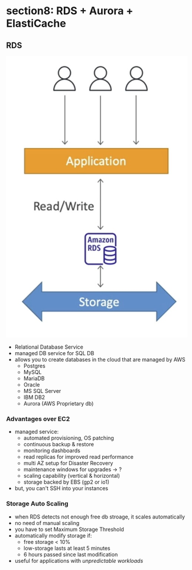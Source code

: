 # section8: RDS + Aurora + ElastiCache

## RDS

![1](images/1.jpg)

- Relational Database Service
- managed DB service for SQL DB
- allows you to create databases in the cloud that are managed by AWS
  - Postgres
  - MySQL
  - MariaDB
  - Oracle
  - MS SQL Server
  - IBM DB2
  - Aurora (AWS Proprietary db)

### Advantages over EC2

- managed service:
  - automated provisioning, OS patching
  - continuous backup & restore
  - monitoring dashboards
  - read replicas for improved read performance
  - multi AZ setup for Disaster Recovery
  - maintenance windows for upgrades -> ?
  - scaling capability (vertical & horizontal)
  - storage backed by EBS (gp2 or io1)
- but, you can't SSH into your instances

### Storage Auto Scaling

- when RDS detects not enough free db stroage, it scales automatically
- no need of manual scaling
- you have to set Maximum Storage Threshold
- automatically modify storage if:
  - free storage < 10%
  - low-storage lasts at least 5 minutes
  - 6 hours passed since last modification
- useful for applications with *unpredictable workloads*
